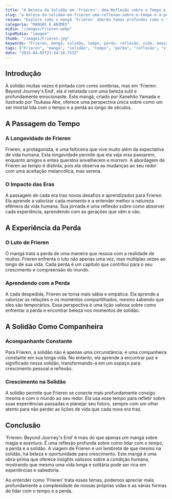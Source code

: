 ```yaml
---
title: "A Beleza da Solidão em 'Frieren': Uma Reflexão sobre o Tempo e a Perda"
slug: "a-beleza-da-solidao-em-frieren-uma-reflexao-sobre-o-tempo-e-a-perda"
resumo: "Explore como o mangá 'Frieren' aborda temas profundos como o tempo, a solidão e a perda. Este artigo analisa as nuances da narrativa e o impacto emocional da jornada de Frieren ao longo dos séculos."
categoria: "MANGÁS E ANIMES"
midia: "/images/Frieren.webp"
tipoMidia: "imagem"
thumb: "/images/Frieren.jpg"
keywords: "Frieren, mangá, solidão, tempo, perda, reflexão, vida, emoção"
tags: ["Frieren", "mangá", "solidão", "tempo", "perda", "reflexão", "vida", "emoção"]
data: "2025-04-05T21:34:16.753Z"
---
```


## Introdução
A solidão muitas vezes é pintada com cores sombrias, mas em 'Frieren: Beyond Journey's End', ela é retratada com uma beleza sutil e profundamente emocionante. Este mangá, criado por Kanehito Yamada e ilustrado por Tsukasa Abe, oferece uma perspectiva única sobre como um ser imortal lida com o tempo e a perda ao longo de séculos.

## A Passagem do Tempo
### A Longevidade de Frieren
Frieren, a protagonista, é uma feiticeira que vive muito além da expectativa de vida humana. Esta longevidade permite que ela veja eras passarem, enquanto amigos e entes queridos envelhecem e morrem. A abordagem de Frieren ao tempo é distinta, pois ela observa as mudanças ao seu redor com uma aceitação melancólica, mas serena.

### O Impacto das Eras
A passagem de cada era traz novos desafios e aprendizados para Frieren. Ela aprende a valorizar cada momento e a entender melhor a natureza efêmera da vida humana. Sua jornada é uma reflexão sobre como absorver cada experiência, aprendendo com as gerações que vêm e vão.

## A Experiência da Perda
### O Luto de Frieren
O mangá trata a perda de uma maneira que ressoa com a realidade de muitos. Frieren enfrenta o luto não apenas uma vez, mas múltiplas vezes ao longo de sua vida. Cada perda é um capítulo que contribui para o seu crescimento e compreensão do mundo.

### Aprendendo com a Perda
A cada despedida, Frieren se torna mais sábia e empática. Ela aprende a valorizar as relações e os momentos compartilhados, mesmo sabendo que eles são temporários. Essa perspectiva é uma lição valiosa sobre como enfrentar a perda e encontrar beleza nos momentos de solidão.

## A Solidão Como Companheira
### Acompanhante Constante
Para Frieren, a solidão não é apenas uma circunstância; é uma companheira constante em sua longa vida. No entanto, ela aprende a encontrar paz e significado nessa solidão, transformando-a em um espaço para crescimento pessoal e reflexão.

### Crescimento na Solidão
A solidão permite que Frieren se conecte mais profundamente consigo mesma e com o mundo ao seu redor. Ela usa esse tempo para refletir sobre suas experiências passadas e planejar seu futuro, sempre com um olhar atento para não perder as lições de vida que cada nova era traz.

## Conclusão
'Frieren: Beyond Journey's End' é mais do que apenas um mangá sobre magia e aventura. É uma reflexão profunda sobre como lidar com o tempo, a perda e a solidão. A viagem de Frieren é um lembrete de que mesmo na solidão, há beleza e oportunidade para crescimento. Este mangá é uma obra-prima que oferece insights valiosos sobre a condição humana, mostrando que mesmo uma vida longa e solitária pode ser rica em experiências e sabedoria.

Ao entender como 'Frieren' trata esses temas, podemos apreciar mais profundamente a complexidade de nossas próprias vidas e as várias formas de lidar com o tempo e a perda.